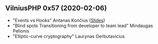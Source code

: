 ## VilniusPHP 0x57 (2020-02-06)
* "Events vs Hooks" Antanas Končius ([Slides](Events%20vs.%20Hooks.pdf))
* "Blind spots Transitioning from developer to team lead" Mindaugas Pelionis
* "Elliptic-curve cryptography" Laurynas Gerbutavicius
